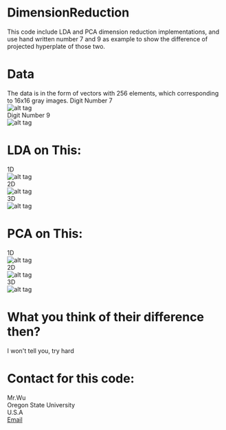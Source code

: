 # DimensionReduction
This code include LDA and PCA dimension reduction implementations, and use hand written number 7 and 9 as example to show the difference of projected hyperplate of those two.

Data
===
The data is in the form of vectors with 256 elements, which corresponding to 16x16 gray images. 
Digit Number 7<br />
![alt tag](https://github.com/wuga214/DimensionReduction/blob/master/Figures/number7.png)
<br />
Digit Number 9<br />
![alt tag](https://github.com/wuga214/DimensionReduction/blob/master/Figures/number9.png)
<br />

LDA on This:
===
1D<br />
![alt tag](https://github.com/wuga214/DimensionReduction/blob/master/Figures/plot1d_LDA.png)<br />
2D<br />
![alt tag](https://github.com/wuga214/DimensionReduction/blob/master/Figures/plot2d_LDA.png)<br />
3D<br />
![alt tag](https://github.com/wuga214/DimensionReduction/blob/master/Figures/plot3d_LDA.png)<br />

PCA on This:
===
1D<br />
![alt tag](https://github.com/wuga214/DimensionReduction/blob/master/Figures/plot1d_PCA.png)<br />
2D<br />
![alt tag](https://github.com/wuga214/DimensionReduction/blob/master/Figures/plot2d_PCA.png)<br />
3D<br />
![alt tag](https://github.com/wuga214/DimensionReduction/blob/master/Figures/plot3d_PCA.png)<br />

What you think of their difference then?
===
I won't tell you, try hard

Contact for this code:
===
Mr.Wu<br />
Oregon State University<br />
U.S.A<br />
[Email](mailto:wug2@oregonstate.edu)
